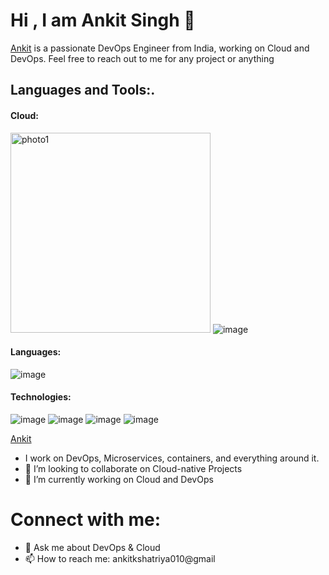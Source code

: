 # Hi , I am Ankit Singh 👋

[Ankit](http://www.linkeidn.com/in/ankit-singh-62360521-1) is a passionate DevOps Engineer from India, working on Cloud and DevOps. Feel free to reach out to me for any project or anything


## Languages and Tools:.

#### Cloud:
  
<img width="320" alt="photo1" src="https://github.com/Ankit01010/Ankit01010/assets/97511749/6d072824-8ba2-4706-9e4c-5d76d4030247">   ![image](https://github.com/Ankit01010/Ankit01010/assets/97511749/0b2feefa-158c-4d10-ab37-71fcc2a8a833)


#### Languages:
![image](https://github.com/Ankit01010/Ankit01010/assets/97511749/0cd78cd2-88c4-4d70-ac02-f3308140d57e)


#### Technologies:
![image](https://github.com/Ankit01010/Ankit01010/assets/97511749/c5089b37-5854-40b2-ae97-869ec402b06a) ![image](https://github.com/Ankit01010/Ankit01010/assets/97511749/7bb0f9e0-b8d6-4a1e-922d-f594775dffd6) ![image](https://github.com/Ankit01010/Ankit01010/assets/97511749/1357acac-fb8e-4f9c-b18a-dc3f6e4dc8c7) ![image](https://github.com/Ankit01010/Ankit01010/assets/97511749/54afde88-10ea-4cff-a095-0022074f0896)


[Ankit](http://www.linkeidn.com/in/ankit-singh-62360521-1)
*  I work on DevOps, Microservices, containers, and everything around it.
* 👯 I’m looking to collaborate on Cloud-native Projects
* 🔭 I’m currently working on Cloud and DevOps

# Connect with me:

* 💬 Ask me about DevOps & Cloud
* 📫 How to reach me: ankitkshatriya010@gmail
